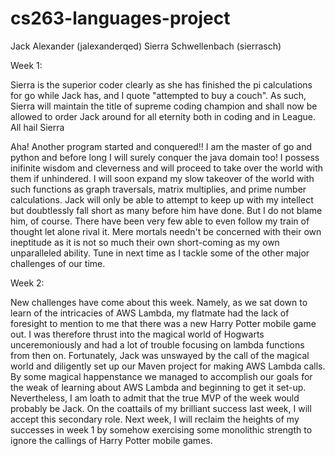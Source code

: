 # cs263-languages-project

Jack Alexander (jalexanderqed)
Sierra Schwellenbach (sierrasch)

Week 1:

Sierra is the superior coder clearly as she has finished the pi calculations for go while Jack has, and I quote "attempted to buy a couch". As such, Sierra will maintain the title of supreme coding champion and shall now be allowed to order Jack around for all eternity both in coding and in League. All hail Sierra

Aha! Another program started and conquered!! I am the master of go and python and before long I will surely conquer the java domain too! I possess inifinite wisdom and cleverness and will proceed to take over the world with them if unhindered. I will soon expand my slow takeover of the world with such functions as graph traversals, matrix multiplies, and prime number calculations. Jack will only be able to attempt to keep up with my intellect but doubtlessly fall short as many before him have done. But I do not blame him, of course. There have been very few able to even follow my train of thought let alone rival it. Mere mortals needn't be concerned with their own ineptitude as it is not so much their own short-coming as my own unparalleled ability. Tune in next time as I tackle some of the other major challenges of our time. 


Week 2:

New challenges have come about this week. Namely, as we sat down to learn of the intricacies of AWS Lambda, my flatmate had the lack of foresight to mention to me that there was a new Harry Potter mobile game out. I was therefore thrust into the magical world of Hogwarts unceremoniously and had a lot of trouble focusing on lambda functions from then on. Fortunately, Jack was unswayed by the call of the magical world and diligently set up our Maven project for making AWS Lambda calls. By some magical happenstance we managed to accomplish our goals for the weak of learning about AWS Lambda and beginning to get it set-up. Nevertheless, I am loath to admit that the true MVP of the week would probably be Jack. On the coattails of my brilliant success last week, I will accept this secondary role. Next week, I will reclaim the heights of my successes in week 1 by somehow exercising some monolithic strength to ignore the callings of Harry Potter mobile games.
